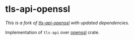 # tls-api-openssl

*This is a fork of [tls-api-openssl](https://crates.io/crates/tls-api-openssl) with updated dependencies.*

Implementation of `tls-api` over [openssl](https://crates.io/crates/openssl) crate.
